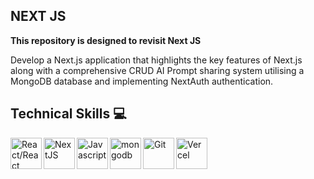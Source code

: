 ## NEXT JS

<p>

**This repository is designed to revisit Next JS**

Develop a Next.js application that highlights the key features of Next.js along with a comprehensive CRUD AI Prompt sharing system utilising a MongoDB database and implementing NextAuth authentication.

</p>

## Technical Skills 💻

<img align="left" alt="React/React Native" height="50px" src="https://cdn.svgporn.com/logos/react.svg" /><img align="left" alt="NextJS" height="50px" src="https://cdn.svgporn.com/logos/nextjs-icon.svg" /><img align="left" alt="Javascript" height="50px" src="https://cdn.svgporn.com/logos/javascript.svg" /><img align="left" alt="mongodb" height="50px" src="https://cdn.svgporn.com/logos/mongodb-icon.svg" /><img align="left" alt="Git" height="50px" src="https://cdn.svgporn.com/logos/git-icon.svg" /><img align="left" alt="Vercel" height="50px" src="https://cdn.svgporn.com/logos/vercel-icon.svg" />

<br />
